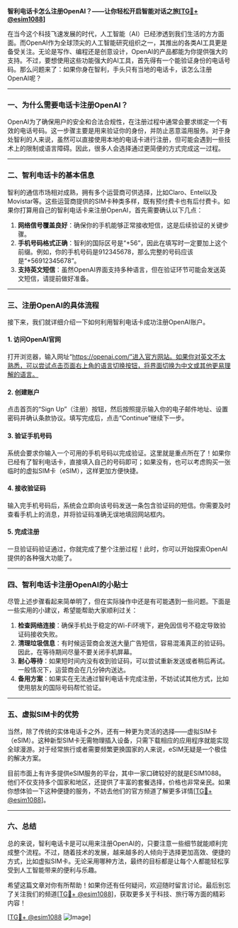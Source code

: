**智利电话卡怎么注册OpenAI？——让你轻松开启智能对话之旅[[TG💪+ @esim1088](https://t.me/s/esim1088)]**

在当今这个科技飞速发展的时代，人工智能（AI）已经渗透到我们生活的方方面面。而OpenAI作为全球顶尖的人工智能研究组织之一，其推出的各类AI工具更是备受关注。无论是写作、编程还是创意设计，OpenAI的产品都能为你提供强大的支持。不过，要想使用这些功能强大的AI工具，首先得有一个能验证身份的电话号码。那么问题来了：如果你身在智利，手头只有当地的电话卡，该怎么注册OpenAI呢？

---

### 一、为什么需要电话卡注册OpenAI？

OpenAI为了确保用户的安全和合法合规性，在注册过程中通常会要求绑定一个有效的电话号码。这一步骤主要是用来验证你的身份，并防止恶意滥用服务。对于身处智利的人来说，虽然可以直接使用本地的电话卡进行注册，但可能会遇到一些技术上的限制或语言障碍。因此，很多人会选择通过更简便的方式完成这一过程。

---

### 二、智利电话卡的基本信息

智利的通信市场相对成熟，拥有多个运营商可供选择，比如Claro、Entel以及Movistar等。这些运营商提供的SIM卡种类多样，既有预付费卡也有后付费卡。如果你打算用自己的智利电话卡来注册OpenAI，首先需要确认以下几点：

1. **网络信号覆盖良好**：确保你的手机能够正常接收短信，这是后续验证的关键步骤。
2. **手机号码格式正确**：智利的国际区号是“+56”，因此在填写时一定要加上这个前缀。例如，你的手机号码是912345678，那么完整的号码应该是“+56912345678”。
3. **支持英文短信**：虽然OpenAI界面支持多种语言，但在验证环节可能会发送英文短信，请提前做好准备。

---

### 三、注册OpenAI的具体流程

接下来，我们就详细介绍一下如何利用智利电话卡成功注册OpenAI账户。

#### 1. 访问OpenAI官网
打开浏览器，输入网址“https://openai.com/”进入官方网站。如果你对英文不太熟悉，可以尝试点击页面右上角的语言切换按钮，将界面切换为中文或其他更易理解的语言。

#### 2. 创建账户
点击首页的“Sign Up”（注册）按钮，然后按照提示输入你的电子邮件地址、设置密码并确认条款协议。填写完成后，点击“Continue”继续下一步。

#### 3. 验证手机号码
系统会要求你输入一个可用的手机号码以完成验证。这里就是重点所在了！如果你已经有了智利电话卡，直接填入自己的号码即可；如果没有，也可以考虑购买一张临时的虚拟SIM卡（eSIM），这样更加方便快捷。

#### 4. 接收验证码
输入完手机号码后，系统会立即向该号码发送一条包含验证码的短信。你需要及时查看手机上的消息，并将验证码准确无误地填回网站框内。

#### 5. 完成注册
一旦验证码验证通过，你就完成了整个注册过程！此时，你可以开始探索OpenAI提供的各种强大功能了。

---

### 四、智利电话卡注册OpenAI的小贴士

尽管上述步骤看起来简单明了，但在实际操作中还是有可能遇到一些问题。下面是一些实用的小建议，希望能帮助大家顺利过关：

1. **检查网络连接**：确保手机处于稳定的Wi-Fi环境下，避免因信号不稳定导致验证码接收失败。
2. **清理垃圾信息**：有时候运营商会发送大量广告短信，容易混淆真正的验证码。因此，在等待期间尽量不要关闭手机屏幕。
3. **耐心等待**：如果短时间内没有收到验证码，可以尝试重新发送或者稍后再试。一般情况下，运营商会在几分钟内送达。
4. **备用方案**：如果实在无法通过智利电话卡完成注册，不妨试试其他方式，比如使用朋友的国际号码帮忙验证。

---

### 五、虚拟SIM卡的优势

当然，除了传统的实体电话卡之外，还有一种更为灵活的选择——虚拟SIM卡（eSIM）。这种新型SIM卡无需物理插入设备，只需下载相应的应用程序就能实现全球漫游。对于经常旅行或者需要频繁更换国家的人来说，eSIM无疑是一个极佳的解决方案。

目前市面上有许多提供eSIM服务的平台，其中一家口碑较好的就是ESIM1088。他们不仅支持多个国家和地区，还提供了丰富的套餐选择，价格也非常亲民。如果你想体验一下这种便捷的服务，不妨去他们的官方频道了解更多详情[[TG💪+ @esim1088](https://t.me/s/esim1088)]。

---

### 六、总结

总的来说，智利电话卡是可以用来注册OpenAI的，只要注意一些细节就能顺利完成整个流程。不过，随着技术的发展，越来越多的人倾向于选择更加高效、便捷的方式，比如虚拟SIM卡。无论采用哪种方法，最终的目标都是让每个人都能轻松享受到人工智能带来的便利与乐趣。

希望这篇文章对你有所帮助！如果你还有任何疑问，欢迎随时留言讨论。最后别忘了关注我们的频道[[TG💪+ @esim1088](https://t.me/s/esim1088)]，获取更多关于科技、旅行等方面的精彩内容！

[[TG💪+ @esim1088](https://t.me/s/esim1088) ![Image](https://i.postimg.cc/4NQfJmqS/Snipaste-2025-05-13-00-14-12.png)]